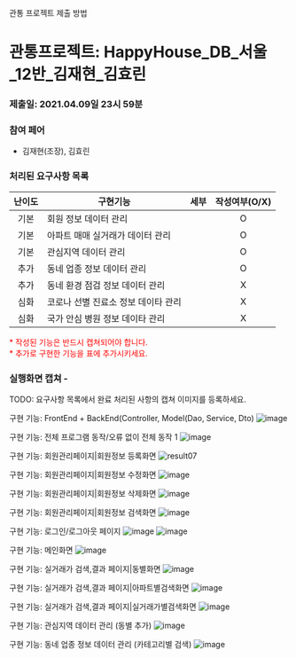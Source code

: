 관통 프로젝트 제출 방법

# 관통프로젝트: HappyHouse_DB_서울_12반_김재현_김효린  
### 제출일: 2021.04.09일 23시 59분

### 참여 페어
- 김재현(조장), 김효린 

### 처리된 요구사항 목록
  
|난이도|구현기능|세부|작성여부(O/X)|
|:---:|---|---|:---:|
|기본|회원 정보 데이터 관리||O|
|기본|아파트 매매 실거래가 데이터 관리||O|
|기본|관심지역 데이터 관리||O|
|추가|동네 업종 정보 데이터 관리||O|
|추가|동네 환경 점검 정보 데이터 관리||X|
|심화|코로나 선별 진료소 정보 데이타 관리||X|
|심화|국가 안심 병원 정보 데이타 관리||X|


<span style="color:red">
* 작성된 기능은 반드시 캡쳐되어야 합니다.<br>
* 추가로 구현한 기능을 표에 추가시키세요.
</span>

### 실행화면 캡쳐 - 
TODO: 요구사항 목록에서 완료 처리된 사항의 캡쳐 이미지를 등록하세요.

구현 기능: FrontEnd + BackEnd(Controller, Model(Dao, Service, Dto)
![image](/uploads/8e63938f1f4fdc4c16a04650b6d85c59/image.png)

구현 기능: 전체 프로그램 동작/오류 없이 전체 동작 1
![image](/uploads/9f274dc6bbc868dc96217ceab9ab746c/image.png)

구현 기능: 회원관리페이지|회원정보 등록화면
![result07](/uploads/6d42a30796f8cf2a63b00a57ca9d9c2c/result07.png)

구현 기능: 회원관리페이지|회원정보 수정화면
![image](/uploads/4b7802bf5dddffd973663707c89829e1/image.png)

구현 기능: 회원관리페이지|회원정보 삭제화면
![image](/uploads/4b7802bf5dddffd973663707c89829e1/image.png)

구현 기능: 회원관리페이지|회원정보 검색화면
![image](/uploads/36bfbc7d374c27948125398d17797957/image.png)

구현 기능: 로그인/로그아웃 페이지
![image](/uploads/1d0d3958256d73fdfa31c34c13e2a5c9/image.png)
![image](/uploads/8d27f829f5292b019bb222f037815c7c/image.png)

구현 기능: 메인화면
![image](/uploads/4eee90f091433bb93811f9f6a938b240/image.png)

구현 기능: 실거래가 검색,결과 페이지|동별화면
![image](/uploads/4eee90f091433bb93811f9f6a938b240/image.png)

구현 기능: 실거래가 검색,결과 페이지|아파트별검색화면
![image](/uploads/e905960d20fd536f3d0ce826d5863a13/image.png)

구현 기능: 실거래가 검색,결과 페이지|실거래가별검색화면
![image](/uploads/7b7a0b2370e2ee8353e8c7285bb7415d/image.png)

구현 기능: 관심지역 데이터 관리 (동별 추가)
![image](/uploads/4bf21d59ec6cc63532a8d229fae223b2/image.png)

구현 기능: 동네 업종 정보 데이터 관리 (카테고리별 검색)
![image](/uploads/5f535f0b137407fcf26aa71b892eb17d/image.png)
